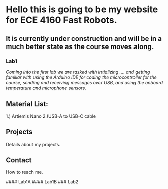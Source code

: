 # Hello this is going to be my website for ECE 4160 Fast Robots.
## It is currently under construction and will be in a much better state as the course moves along.

### Lab1
*Coming into the first lab we are tasked with intializing .... and getting familiar with using the Arduino IDE for coding the microcontroller for the course, sending and receiving messages over USB, and using the onboard temperature and microphone sensors.*
## Material List:
1.) Artiemis Nano
2.)USB-A to USB-C cable
###
<div class="content">
    <section>
        <h2>Projects</h2>
        <p>Details about my projects.</p>
    </section>
    <section>
        <h2>Contact</h2>
        <p>How to reach me.</p>
    </section>
</div>
#### Lab1A
#### Lab1B
### Lab2
